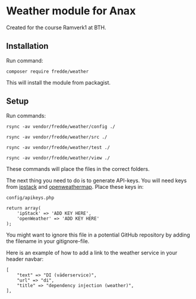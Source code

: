Weather module for Anax
=======================

Created for the course Ramverk1 at BTH.

Installation
-----------------------

Run command:

`composer require fredde/weather`

This will install the module from packagist.

Setup
-----------------------

Run commands:

`rsync -av vendor/fredde/weather/config ./`

`rsync -av vendor/fredde/weather/src ./`

`rsync -av vendor/fredde/weather/test ./`

`rsync -av vendor/fredde/weather/view ./`

These commands will place the files in the correct folders.

The next thing you need to do is to generate API-keys.
You will need keys from [ipstack](https://ipstack.com/) and [openweathermap](https://openweathermap.org/).
Place these keys in:

`config/apikeys.php`

```
return array(
    'ipStack' => 'ADD KEY HERE',
    'openWeather' => 'ADD KEY HERE'
);
```

You might want to ignore this file in a potential GitHub repository by adding the filename in your gitignore-file.

Here is an example of how to add a link to the weather service in your header navbar:

```
[
    "text" => "DI (väderservice)",
    "url" => "di",
    "title" => "dependency injection (weather)",
],
```
